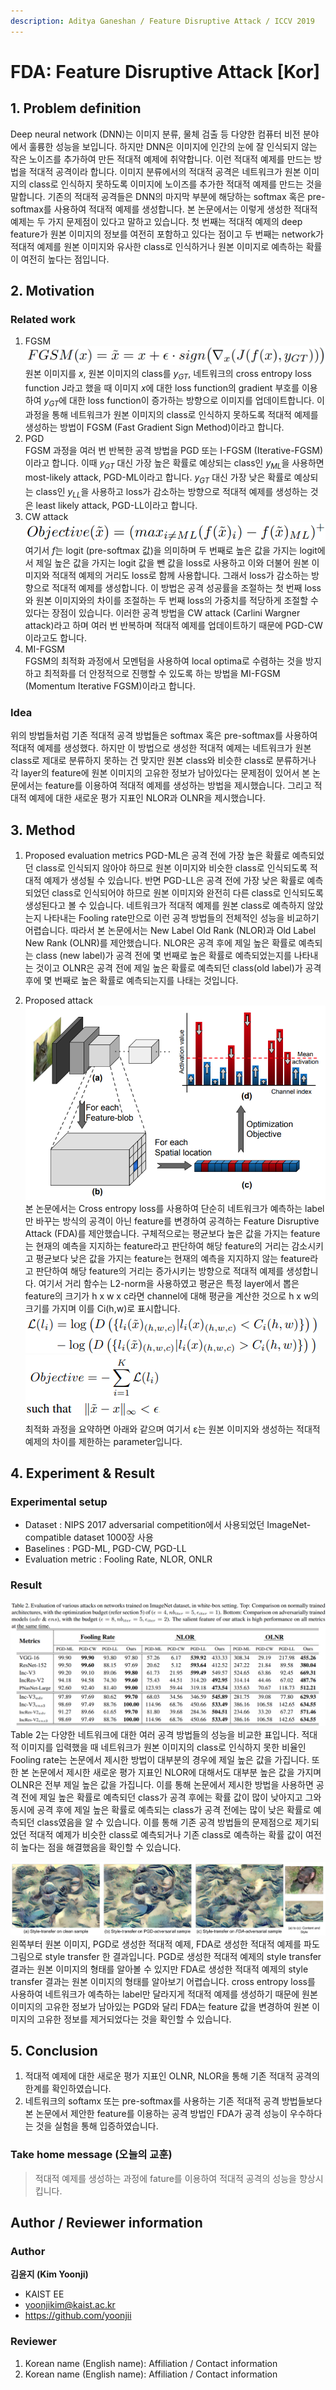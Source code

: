 ```yaml
---
description: Aditya Ganeshan / Feature Disruptive Attack / ICCV 2019
---
```



# FDA: Feature Disruptive Attack \[Kor\]

##  1. Problem definition
Deep neural network (DNN)는 이미지 분류, 물체 검출 등 다양한 컴퓨터 비전 분야에서 훌륭한 성능을 보입니다. 하지만 DNN은 이미지에 인간의 눈에 잘 인식되지 않는 작은 노이즈를 추가하여 만든 적대적 예제에 취약합니다. 이런 적대적 예제를 만드는 방법을 적대적 공격이라 합니다. 이미지 분류에서의 적대적 공격은 네트워크가 원본 이미지의 class로 인식하지 못하도록 이미지에 노이즈를 추가한 적대적 예제를 만드는 것을 말합니다. 기존의 적대적 공격들은 DNN의 마지막 부분에 해당하는 softmax 혹은 pre-softmax를 사용하여 적대적 예제를 생성합니다. 본 논문에서는 이렇게 생성한 적대적 예제는 두 가지 문제점이 있다고 말하고 있습니다. 첫 번째는 적대적 예제의 deep feature가 원본 이미지의 정보를 여전히 포함하고 있다는 점이고 두 번째는 network가 적대적 예제를 원본 이미지와 유사한 class로 인식하거나 원본 이미지로 예측하는 확률이 여전히 높다는 점입니다.


## 2. Motivation

### Related work
1. FGSM  
![Figure 1](../../.gitbook/assets/29/FGSM.png)    
원본 이미지를 $x$, 원본 이미지의 class를 $y_{GT}$, 네트워크의 cross entropy loss function J라고 했을 때 이미지 $x$에 대한 loss function의 gradient 부호를 이용하여 $y_{GT}$에 대한 loss function이 증가하는 방향으로 이미지를 업데이트합니다. 이 과정을 통해 네트워크가 원본 이미지의 class로 인식하지 못하도록 적대적 예제를 생성하는 방법이 FGSM (Fast Gradient Sign Method)이라고 합니다.
2. PGD  
FGSM 과정을 여러 번 반복한 공격 방법을 PGD 또는 I-FGSM (Iterative-FGSM)이라고 합니다.
이때 $y_{GT}$ 대신 가장 높은 확률로 예상되는 class인 $y_{ML}$을 사용하면 most-likely attack, PGD-ML이라고 합니다. $y_{GT}$ 대신 가장 낮은 확률로 예상되는 class인 $y_{LL}$을 사용하고 loss가 감소하는 방향으로 적대적 예제를 생성하는 것은 least likely attack, PGD-LL이라고 합니다.
3. CW attack  
![Figure 2](../../.gitbook/assets/29/CW.png)    
여기서 $f$는 logit (pre-softmax 값)을 의미하며 두 번째로 높은 값을 가지는 logit에서 제일 높은 값을 가지는 logit 값을 뺀 값을 loss로 사용하고 이와 더불어 원본 이미지와 적대적 예제의 거리도 loss로 함께 사용합니다. 그래서 loss가 감소하는 방향으로 적대적 예제를 생성합니다. 
이 방법은 공격 성공률을 조절하는 첫 번째 loss와 원본 이미지와의 차이를 조절하는 두 번째 loss의 가중치를 적당하게 조절할 수 있다는 장점이 있습니다.
이러한 공격 방법을 CW attack (Carlini Wargner attack)라고 하며 여러 번 반복하며 적대적 예제를 업데이트하기 때문에 PGD-CW이라고도 합니다.
4. MI-FGSM  
FGSM의 최적화 과정에서 모멘텀을 사용하여 local optima로 수렴하는 것을 방지하고 최적화를 더 안정적으로 진행할 수 있도록 하는 방법을 MI-FGSM (Momentum Iterative FGSM)이라고 합니다.

### Idea
위의 방법들처럼 기존 적대적 공격 방법들은 softmax 혹은 pre-softmax를 사용하여 적대적 예제를 생성했다. 하지만 이 방법으로 생성한 적대적 예제는 네트워크가 원본 class로 제대로 분류하지 못하는 건 맞지만 원본 class와 비슷한 class로 분류하거나 각 layer의 feature에 원본 이미지의 고유한 정보가 남아있다는 문제점이 있어서 본 논문에서는 feature를 이용하여 적대적 예제를 생성하는 방법을 제시했습니다. 그리고 적대적 예제에 대한 새로운 평가 지표인 NLOR과 OLNR을 제시했습니다. 


## 3. Method
1. Proposed evaluation metrics
PGD-ML은 공격 전에 가장 높은 확률로 예측되었던 class로 인식되지 않아야 하므로 원본 이미지와 비슷한 class로 인식되도록 적대적 예제가 생성될 수 있습니다. 반면 PGD-LL은 공격 전에 가장 낮은 확률로 예측되었던 class로 인식되어야 하므로 원본 이미지와 완전히 다른 class로 인식되도록 생성된다고 볼 수 있습니다. 네트워크가 적대적 예제를 원본 class로 예측하지 않았는지 나타내는 Fooling rate만으로 이런 공격 방법들의 전체적인 성능을 비교하기 어렵습니다. 따라서 본 논문에서는 New Label Old Rank (NLOR)과 Old Label New Rank (OLNR)를 제안했습니다. 
NLOR은 공격 후에 제일 높은 확률로 예측되는 class (new label)가 공격 전에 몇 번째로 높은 확률로 예측되었는지를 나타내는 것이고 OLNR은 공격 전에 제일 높은 확률로 예측되던 class(old label)가 공격 후에 몇 번째로 높은 확률로 예측되는지를 나태는 것입니다.

2. Proposed attack  
![Figure 3](../../.gitbook/assets/29/attack_figure.png)  
본 논문에서는 Cross entropy loss를 사용하여 단순히 네트워크가 예측하는 label만 바꾸는 방식의 공격이 아닌 feature를 변경하여 공격하는 Feature Disruptive Attack (FDA)를 제안했습니다. 구체적으로는 평균보다 높은 값을 가지는 feature는 현재의 예측을 지지하는 feature라고 판단하여 해당 feature의 거리는 감소시키고 평균보다 낮은 값을 가지는 feature는 현재의 예측을 지지하지 않는 feature라고 판단하여 해당 feature의 거리는 증가시키는 방향으로 적대적 예제를 생성합니다. 여기서 거리 함수는 L2-norm을 사용하였고 평균은 특정 layer에서 뽑은 feature의 크기가 h x w x c라면 channel에 대해 평균을 계산한 것으로 h x w의 크기를 가지며 이를 Ci(h,w)로 표시합니다.  
![Figure 4](../../.gitbook/assets/29/attack_loss.png)  
![Figure 5](../../.gitbook/assets/29/attack_method.png)  
최적화 과정을 요약하면 아래와 같으며 여기서 ε는 원본 이미지와 생성하는 적대적 예제의 차이를 제한하는 parameter입니다.


## 4. Experiment & Result

### Experimental setup
* Dataset : NIPS 2017 adversarial competition에서 사용되었던 ImageNet-compatible dataset 1000장 사용
* Baselines : PGD-ML, PGD-CW, PGD-LL
* Evaluation metric : Fooling Rate, NLOR, ONLR

### Result
![Table 1](../../.gitbook/assets/29/table.png)  
Table 2는 다양한 네트워크에 대한 여러 공격 방법들의 성능을 비교한 표입니다.
적대적 이미지를 입력했을 때 네트워크가 원본 이미지의 class로 인식하지 못한 비율인 Fooling rate는 논문에서 제시한 방법이 대부분의 경우에 제일 높은 값을 가집니다. 또한 본 논문에서 제시한 새로운 평가 지표인 NLOR에 대해서도 대부분 높은 값을 가지며 OLNR은 전부 제일 높은 값을 가집니다. 이를 통해 논문에서 제시한 방법을 사용하면 공격 전에 제일 높은 확률로 예측되던 class가 공격 후에는 확률 값이 많이 낮아지고 그와 동시에 공격 후에 제일 높은 확률로 예측되는 class가 공격 전에는 많이 낮은 확률로 예측되던 class였음을 알 수 있습니다. 이를 통해 기존 공격 방법들의 문제점으로 제기되었던 적대적 예제가 비슷한 class로 예측되거나 기존 class로 예측하는 확률 값이 여전히 높다는 점을 해결했음을 확인할 수 있습니다.  

![Figure 6](../../.gitbook/assets/29/style_transfer.png)  
왼쪽부터 원본 이미지, PGD로 생성한 적대적 예제, FDA로 생성한 적대적 예제를 파도 그림으로 style transfer 한 결과입니다. PGD로 생성한 적대적 예제의 style transfer 결과는 원본 이미지의 형태를 알아볼 수 있지만 FDA로 생성한 적대적 예제의 style transfer 결과는 원본 이미지의 형태를 알아보기 어렵습니다. cross entropy loss를 사용하여 네트워크가 예측하는 label만 달라지게 적대적 예제를 생성하기 때문에 원본 이미지의 고유한 정보가 남아있는 PGD와 달리 FDA는 feature 값을 변경하여 원본 이미지의 고유한 정보를 제거되었다는 것을 확인할 수 있습니다.

## 5. Conclusion

1. 적대적 예제에 대한 새로운 평가 지표인 OLNR, NLOR을 통해 기존 적대적 공격의 한계를 확인하였습니다.
2. 네트워크의 softamx 또는 pre-softmax를 사용하는 기존 적대적 공격 방법들보다 본 논문에서 제안한 feature를 이용하는 공격 방법인 FDA가 공격 성능이 우수하다는 것을 실험을 통해 입증하였습니다.

### Take home message \(오늘의 교훈\)

> 적대적 예제를 생성하는 과정에 fature를 이용하여 적대적 공격의 성능을 향상시킵니다.


## Author / Reviewer information

### Author

**김윤지 (Kim Yoonji)** 

* KAIST EE
* yoonjikim@kaist.ac.kr
* https://github.com/yoonjii

### Reviewer

1. Korean name \(English name\): Affiliation / Contact information
2. Korean name \(English name\): Affiliation / Contact information
